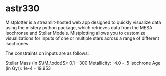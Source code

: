 # astr330

Mistplotter is a streamlit-hosted web app designed to quickly visualize data using the mistery python package, which retrieves data from the MESA Isochronse and Stellar Models. Mistplotting allows you to customize visualizations for inputs of one or multiple stars across a range of different isochrones.


The constraints on inputs are as follows:

Stellar Mass (in $\(M_\odot)$): 0.1 - 300
Metallicity: -4.0 - .5
Isochrone Age (in Gyr): 1e-4 - 19.953